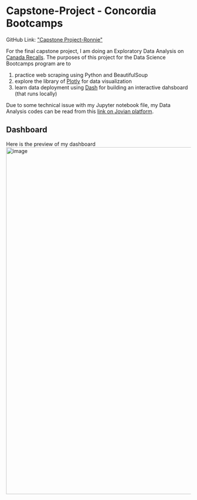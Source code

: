# Capstone-Project - Concordia Bootcamps

GitHub Link: ["Capstone Project-Ronnie"](https://github.com/chanronnie/Capstone-Project)

For the final capstone project, I am doing an Exploratory Data Analysis on [Canada Recalls](https://recalls-rappels.canada.ca/en/search/site). The purposes of this project for the Data Science Bootcamps program are to

1. practice web scraping using Python and BeautifulSoup
2. explore the library of [Plotly](https://plotly.com/) for data visualization
3. learn data deployment using [Dash](https://plotly.com/dash/) for building an interactive dahsboard (that runs locally)

Due to some technical issue with my Jupyter notebook file, my Data Analysis codes can be read from this [link on Jovian platform](https://jovian.com/ronniekkc/canada-recalls-data-analysis).

## Dashboard
Here is the preview of my dashboard
<img width="944" alt="image" src="https://user-images.githubusercontent.com/121308347/231306319-1e88e8ae-80d7-4e2b-ba9e-139e4ea652de.png">
